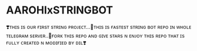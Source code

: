 # AAROHIxSTRINGBOT
❣️ᴛʜɪs ɪs ᴏᴜʀ ғɪʀsᴛ sᴛʀɪɴɢ ᴘʀᴏᴊᴇᴄᴛ...🌹ᴛʜɪs ɪs ғᴀsᴛᴇsᴛ sᴛʀɪɴɢ ʙᴏᴛ ʀᴇᴘᴏ ɪɴ ᴡʜᴏʟᴇ ᴛᴇʟᴇɢʀᴀᴍ sᴇʀᴠᴇʀ..🌹ғᴏʀᴋ ᴛʜɪs ʀᴇᴘᴏ ᴀɴᴅ ɢɪᴠᴇ sᴛᴀʀs ɴ ᴇɴᴊᴏʏ ᴛʜɪs ʀᴇᴘᴏ ᴛʜᴀᴛ ɪs ғᴜʟʟʏ ᴄʀᴇᴀᴛᴇᴅ ɴ ᴍᴏᴅɪғɪᴇᴅ ʙʏ ᴅɪʟ❣️
